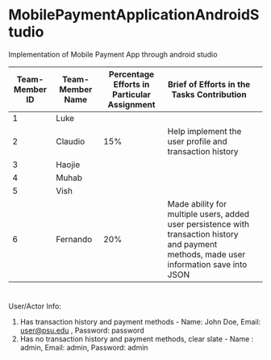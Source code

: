 # MobilePaymentApplicationAndroidStudio
Implementation of Mobile Payment App through android studio

                                                 
| Team-Member ID | Team-Member Name | Percentage Efforts in Particular Assignment | Brief of Efforts in the Tasks Contribution                                                                                                 |   |
|----------------|------------------|---------------------------------------------|--------------------------------------------------------------------------------------------------------------------------------------------|---|
| 1              | Luke             |                                             |                               
| 2              | Claudio          | 15%                                         | Help implement the user profile and transaction history                                           
| 3              | Haojie           |                                             |                                                    
| 4              | Muhab            |                                             |                                              
| 5              | Vish             |                                             |                                                 
| 6              | Fernando         | 20%                                         | Made ability for multiple users, added user persistence with transaction history and payment methods, made user information save into JSON | 

#
User/Actor Info:
1. Has transaction history and payment methods - Name: John Doe, Email: user@psu.edu , Password: password
2. Has no transaction history and payment methods, clear slate - Name : admin, Email: admin, Password: admin
